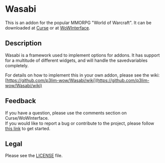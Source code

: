 # Wasabi

This is an addon for the popular MMORPG "World of Warcraft".
It can be downloaded at [Curse](http://mods.curse.com/addons/wow/wasabi) or at [WoWInterface](http://wowinterface.com/downloads/info00000).

## Description

Wasabi is a framework used to implement options for addons.
It has support for a multitude of different widgets, and will handle the savedvariables completely.

For details on how to implement this in your own addon, please see the wiki:
[https://github.com/p3lim-wow/Wasabi/wiki](https://github.com/p3lim-wow/Wasabi/wiki)

## Feedback

If you have a question, please use the comments section on Curse/WoWInterface.  
If you would like to report a bug or contribute to the project, please follow [this link](https://github.com/p3lim-wow/Wasabi/blob/master/CONTRIBUTING.md) to get started.

## Legal

Please see the [LICENSE](https://github.com/p3lim-wow/Wasabi/blob/master/LICENSE.txt) file.
